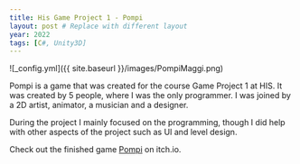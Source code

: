 ```yaml
---
title: His Game Project 1 - Pompi
layout: post # Replace with different layout
year: 2022
tags: [C#, Unity3D]
---
```


![_config.yml]({{ site.baseurl }}/images/PompiMaggi.png)

Pompi is a game that was created for the course Game Project 1 at HIS. It was created by 5 people, where I was the only programmer. I was joined by a 2D artist, animator, a musician and a designer.

During the project I mainly focused on the programming, though I did help with other aspects of the project such as UI and level design.

Check out the finished game [Pompi](https://fusion1013.itch.io/pompi) on itch.io.